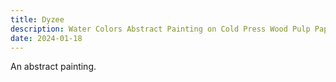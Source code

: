 ```yaml
---
title: Dyzee
description: Water Colors Abstract Painting on Cold Press Wood Pulp Paper.
date: 2024-01-18
---
```


An abstract painting.
